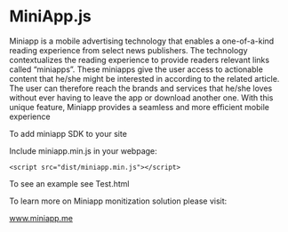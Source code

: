 # MiniApp.js

Miniapp is a mobile advertising technology that enables a one-of-a-kind reading experience from select news publishers. The technology contextualizes the reading experience to provide readers relevant links called “miniapps”. These miniapps give the user access to actionable content that he/she might be interested in according to the related article. The user can therefore reach the brands and services that he/she loves without ever having to leave the app or download another one.  With this unique feature, Miniapp provides a seamless and more efficient mobile experience

To add miniapp SDK to your site

Include miniapp.min.js in your webpage:

    <script src="dist/miniapp.min.js"></script>

To see an example see Test.html

To learn more on Miniapp monitization solution please visit:

www.miniapp.me
